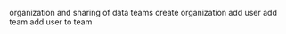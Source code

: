 <!-- TODO by RF -->

organization and sharing of data
teams
create organization
add user
add team
add user to team
